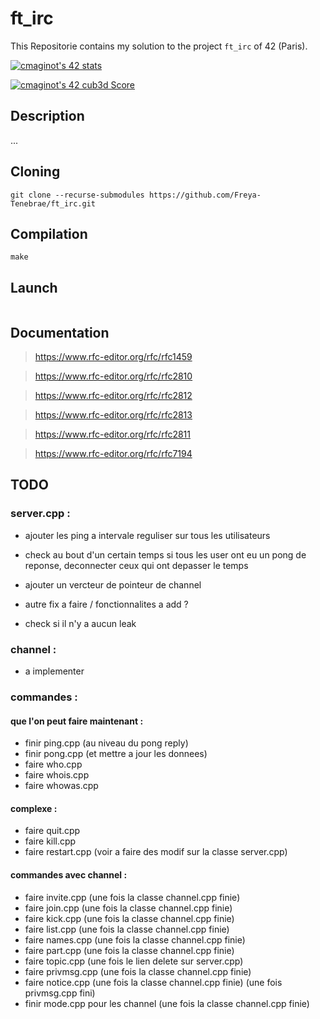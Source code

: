 # ft_irc

This Repositorie contains my solution to the project `ft_irc` of 42 (Paris).

[![cmaginot's 42 stats](https://badge42.vercel.app/api/v2/cl1s5sord008509mlo7xr33zy/stats?cursusId=21&coalitionId=45)](https://github.com/JaeSeoKim/badge42)

[![cmaginot's 42 cub3d Score](https://badge42.vercel.app/api/v2/cl1s5sord008509mlo7xr33zy/project/2580204)](https://github.com/JaeSeoKim/badge42)

## Description

...

## Cloning

```shell
git clone --recurse-submodules https://github.com/Freya-Tenebrae/ft_irc.git
```

## Compilation

```shell
make
```

## Launch

```shell

```

## Documentation

> https://www.rfc-editor.org/rfc/rfc1459

> https://www.rfc-editor.org/rfc/rfc2810

> https://www.rfc-editor.org/rfc/rfc2812

> https://www.rfc-editor.org/rfc/rfc2813

> https://www.rfc-editor.org/rfc/rfc2811

> https://www.rfc-editor.org/rfc/rfc7194

## TODO

### server.cpp :
- ajouter les ping a intervale reguliser sur tous les utilisateurs
- check au bout d'un certain temps si tous les user ont eu un pong de reponse, deconnecter ceux qui ont depasser le temps
- ajouter un vercteur de pointeur de channel

- autre fix a faire / fonctionnalites a add ?

- check si il n'y a aucun leak

### channel :
- a implementer

### commandes :
#### que l'on peut faire maintenant :
- finir ping.cpp (au niveau du pong reply)
- finir pong.cpp (et mettre a jour les donnees)
- faire who.cpp
- faire whois.cpp
- faire whowas.cpp

#### complexe :
- faire quit.cpp
- faire kill.cpp
- faire restart.cpp (voir a faire des modif sur la classe server.cpp)

#### commandes avec channel :
- faire invite.cpp (une fois la classe channel.cpp finie)
- faire join.cpp (une fois la classe channel.cpp finie)
- faire kick.cpp (une fois la classe channel.cpp finie)
- faire list.cpp (une fois la classe channel.cpp finie)
- faire names.cpp (une fois la classe channel.cpp finie)
- faire part.cpp (une fois la classe channel.cpp finie)
- faire topic.cpp (une fois le lien delete sur server.cpp)
- faire privmsg.cpp (une fois la classe channel.cpp finie)
- faire notice.cpp (une fois la classe channel.cpp finie) (une fois privmsg.cpp fini)
- finir mode.cpp pour les channel (une fois la classe channel.cpp finie)